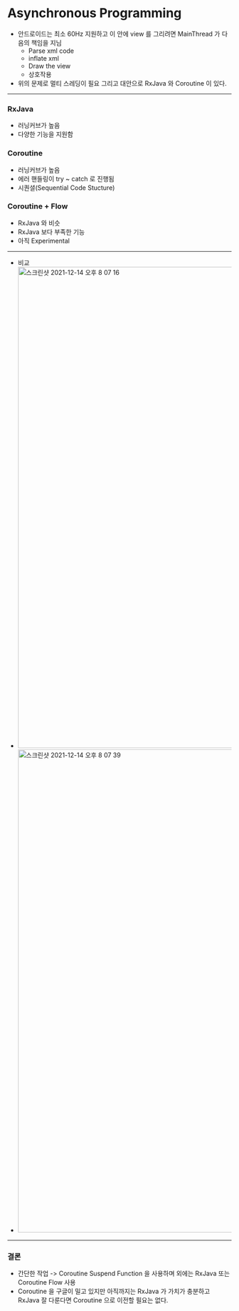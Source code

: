 # Asynchronous Programming
* 안드로이드는 최소 60Hz 지원하고 이 안에 view 를 그리려면 MainThread 가 다음의 책임을 지님
  * Parse xml code
  * inflate xml
  * Draw the view
  * 상호작용
* 위의 문제로 멀티 스레딩이 필요 그리고 대안으로 RxJava 와 Coroutine 이 있다.
--- 
### RxJava 
* 러닝커브가 높음
* 다양한 기능을 지원함
### Coroutine
* 러닝커브가 높음
* 에러 핸들링이 try ~ catch 로 진행됨
* 시퀀셜(Sequential Code Stucture)
### Coroutine + Flow 
* RxJava 와 비슷
* RxJava 보다 부족한 기능
* 아직 Experimental
---
* 비교
* <img width="1079" alt="스크린샷 2021-12-14 오후 8 07 16" src="https://user-images.githubusercontent.com/51182964/145987019-0f37db66-6309-4d6b-af97-77ec89dfe707.png">
* <img width="1083" alt="스크린샷 2021-12-14 오후 8 07 39" src="https://user-images.githubusercontent.com/51182964/145987075-0b793357-7b11-45f2-925d-d41548cf00e3.png">


---
### 결론
* 간단한 작업 -> Coroutine Suspend Function 을 사용하며 외에는 RxJava 또는 Coroutine Flow 사용
* Coroutine 을 구글이 밀고 있지만 아직까지는 RxJava 가 가치가 충분하고 RxJava 잘 다룬다면 Coroutine 으로 이전할 필요는 없다.
